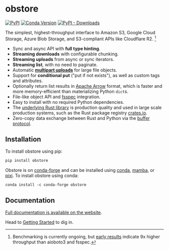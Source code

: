 # obstore

[![PyPI][pypi_badge]][pypi_link]
[![Conda Version][conda_version_badge]][conda_version]
[![PyPI - Downloads][pypi-img]][pypi-link]

[pypi_badge]: https://badge.fury.io/py/obstore.svg
[pypi_link]: https://pypi.org/project/obstore/
[conda_version_badge]: https://img.shields.io/conda/vn/conda-forge/obstore.svg
[conda_version]: https://prefix.dev/channels/conda-forge/packages/obstore
[pypi-img]: https://img.shields.io/pypi/dm/obstore
[pypi-link]: https://pypi.org/project/obstore/

The simplest, highest-throughput interface to Amazon S3, Google Cloud Storage, Azure Blob Storage, and S3-compliant APIs like Cloudflare R2. [^1]

- Sync and async API with **full type hinting**.
- **Streaming downloads** with configurable chunking.
- **Streaming uploads** from async or sync iterators.
- **Streaming list**, with no need to paginate.
- Automatic [**multipart uploads**](https://docs.aws.amazon.com/AmazonS3/latest/userguide/mpuoverview.html) for large file objects.
- Support for **conditional put** ("put if not exists"), as well as custom tags and attributes.
- Optionally return list results in [Apache Arrow](https://arrow.apache.org/) format, which is faster and more memory-efficient than materializing Python `dict`s.
- File-like object API and [fsspec](https://github.com/fsspec/filesystem_spec) integration.
- Easy to install with no required Python dependencies.
- The [underlying Rust library](https://docs.rs/object_store) is production quality and used in large scale production systems, such as the Rust package registry [crates.io](https://crates.io/).
- Zero-copy data exchange between Rust and Python via the [buffer protocol](https://jakevdp.github.io/blog/2014/05/05/introduction-to-the-python-buffer-protocol/).

<!-- For Rust developers looking to add object_store support to their Python packages, refer to pyo3-object_store. -->

[^1]: Benchmarking is currently ongoing, but [early results](https://github.com/geospatial-jeff/pyasyncio-benchmark/blob/2d8ee4df8c2d93463323394f09fd094ad0381122/test_results/cog_header_results.csv) indicate 9x higher throughput than aioboto3 and fsspec.

## Installation

To install obstore using pip:

```sh
pip install obstore
```

Obstore is on [conda-forge](https://prefix.dev/channels/conda-forge/packages/obstore) and can be installed using [conda](https://docs.conda.io), [mamba](https://mamba.readthedocs.io/), or [pixi](https://pixi.sh/). To install obstore using conda:

```
conda install -c conda-forge obstore
```

## Documentation

[Full documentation is available on the website](https://developmentseed.org/obstore).

Head to [Getting Started](https://developmentseed.org/obstore/latest/getting-started/) to dig in.
